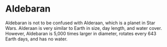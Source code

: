 # Aldebaran

Aldebaran is not to be confused with Alderaan, which is a planet in Star Wars.
Alderaan is very similar to Earth in size, day length, and water cover. However,
Aldebaran is 5,000 times larger in diameter, rotates every 643 Earth days, and
has no water.

